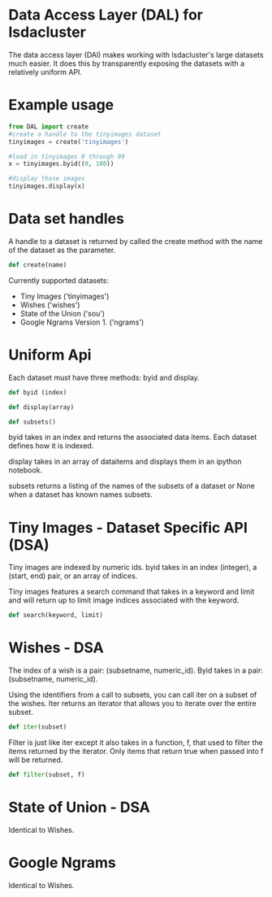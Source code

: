 Data Access Layer (DAL) for lsdacluster
=======================================

The data access layer (DAl) makes working with lsdacluster's large datasets much easier.  It does this by transparently exposing the datasets with a relatively uniform API.

Example usage
=============

```python
from DAL import create
#create a handle to the tinyimages dataset
tinyimages = create('tinyimages')

#load in tinyimages 0 through 99
x = tinyimages.byid((0, 100))

#display those images
tinyimages.display(x)
```

Data set handles
================

A handle to a dataset is returned by called the create method with the name of the dataset as the parameter.

```python
def create(name)
```

Currently supported datasets:

* Tiny Images ('tinyimages')
* Wishes ('wishes')
* State of the Union ('sou')
* Google Ngrams Version 1. ('ngrams')

Uniform Api
===========

Each dataset must have three methods: byid and display.

```python
def byid (index)

def display(array)

def subsets()
```

byid takes in an index and returns the associated data items.  Each dataset defines how it is indexed. 

display takes in an array of dataitems and displays them in an ipython notebook.

subsets returns a listing of the names of the subsets of a dataset or None when a dataset has known names subsets.

Tiny Images - Dataset Specific API (DSA)
========================================

Tiny images are indexed by numeric ids.  byid takes in an index (integer), a (start, end) pair, or an array of indices.

Tiny images features a search command that takes in a keyword and limit and will return up to limit image indices associated with the keyword.

```python
def search(keyword, limit)
```

Wishes - DSA
============

The index of a wish is a pair: (subsetname, numeric_id).  Byid takes in a pair: (subsetname, numeric_id).  

Using the identifiers from a call to subsets, you can call iter on a subset of the wishes.  Iter returns an iterator that allows you to iterate over the entire subset.

```python
def iter(subset)
```

Filter is just like iter except it also takes in a function, f, that used to filter the items returned by the iterator.  Only items that return true when passed into f will be returned.

```python
def filter(subset, f)
```

State of Union - DSA
====================

Identical to Wishes.

Google Ngrams
=============

Identical to Wishes.


